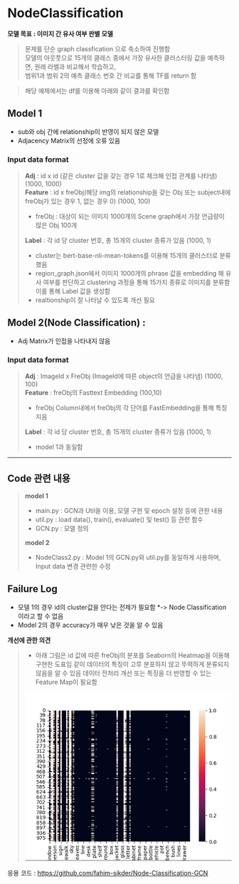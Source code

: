 # NodeClassification

> 
**모델 목표 : 이미지 간 유사 여부 판별 모델**
  
> 문제를 단순 graph classfication 으로 축소하여 진행함  
> 모델의 아웃풋으로 15개의 클래스 중에서 가장 유사한 클러스터링 값을 예측하면, 원래 라벨과 비교해서 학습하고,  
범위1과 범위 2의 예측 클래스 번호 간 비교를 통해 TF를 return 함   

> 해당 예제에서는 df를 이용해 아래와 같이 결과를 확인함
> 


> 

## Model 1
- sub와 obj  간에 relationship이 반영이 되지 않은 모델  
- Adjacency Matrix의 선정에 오류 있음
>   


### **Input data format**
> **Adj** : id x id (같은 cluster 값을 갖는 경우 1로 체크해 인접 관계를 나타냄) (1000, 1000)  
>**Feature** : id x freObj(해당 img의 relationship을 갖는 Obj 또는 subject내에  freObj가 있는 경우 1, 없는 경우 0) (1000, 100)  
>   - freObj : 대상이 되는 이미지 1000개의 Scene graph에서 가장 언급량이 많은 Obj 100개      
>   
> **Label** : 각 id 당 cluster 번호, 총 15개의 cluster 종류가 있음 (1000, 1)    
>  - cluster는 bert-base-nli-mean-tokens를 이용해 15개의 클러스터로 분류했음   
>  - region_graph.json에서 이미지 1000개의 phrase 값을 embedding 해 유사 여부를 판단하고 clustering 과정을 통해 15가지 종류로 이미지를 분류함    
      이를 통해 Label 값을 생성함  
>- realtionship이 잘 나타날 수 있도록 개선 필요
   
  
  > 



## Model 2(Node Classification) : 
- Adj Matrix가 인접을 나타내지 않음   

### **Input data format**
> **Adj** : ImageId x FreObj (ImageId에 따른 object의 언급을 나타냄) (1000, 100)  
>**Feature** : freObj의 Fasttext Embedding (100,10)
>  - freObj Column내에서 freObj의 각 단어를 FastEmbedding을 통해 특징 지음 
> 
>**Label** : 각 id 당 cluster 번호, 총 15개의 cluster 종류가 있음 (1000, 1)   
>  - model 1과 동일함
  
  >

----  
> 
## Code 관련 내용
> **model 1**
> - main.py  : GCN과 Util을 이용, 모델 구현 및 epoch 설정 등에 관한 내용
> - util.py :  load data(), train(), evaluate() 및 test() 등 관련 함수
> - GCN.py : 모델 정의
>
> **model 2**
> - NodeClass2.py : Model 1의 GCN.py와 util.py를 동일하게 사용하며, Input data 변경 관련한 수정
 
>


## **Failure Log**

- 모델 1의 경우 id의 cluster값을 안다는 전제가 필요함 *-> Node Classification이라고 할 수 없음  
- Model 2의 경우 accuracy가 매우 낮은 것을 알 수 있음


**개선에 관한 의견**
> - 아래 그림은 id 값에 따른 freObj의 분포를 Seaborn의 Heatmap을 이용해 구현한 도표임   같이 데이터의 특징이 고루 분포하지 않고 뚜력하게 분류되지 않음을 알 수 있음  데이터 전처리 개선 또는 특징을 더 반영할 수 있는 Feature Map이 필요함
> <img src= "https://github.com/Hanin00/Image_Retrieval/blob/598abc6b1d7eb0ab8d777ee686156dcd514051a8/extraImages/dataHeatMap.png">




>

응용 코드 : https://github.com/fahim-sikder/Node-Classification-GCN

